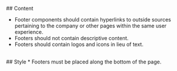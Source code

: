 <br>
## Content

* Footer components should contain hyperlinks to outside sources pertaining to the company or other pages within
the same user experience.
* Footers should not contain descriptive content.
* Footers should contain logos and icons in lieu of text.

<br>
## Style
* Footers must be placed along the bottom of the page.